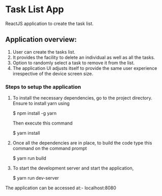 # Task List App
ReactJS application to create the task list.

## Application overview:
1. User can create the tasks list.
2. It provides the facility to delete an individual as well as all the tasks.
3. Option to randomly select a task to remove it from the list.
4. The application UI adjusts itself to provide the same user experience irrespective of the device screen size.

### Steps to setup the application
1. To install the necessary dependencies, go to the project directory.
	Ensure to install yarn using
	
	$ npm install -g yarn
	
	Then execute this command
	
	$ yarn install
	
2. Once all the dependencies are in place, to build the code type this command on the command prompt
	
	$ yarn run build
	
3. To start the development server and start the application,
	
	$ yarn run dev-server
	
The application can be accessed at:- localhost:8080
